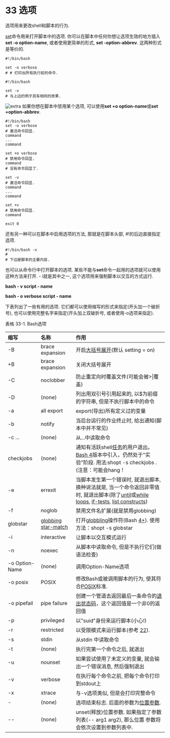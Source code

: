 # 33 选项

选项用来更改shell和脚本的行为.

[set](http://tldp.org/LDP/abs/html/internal.html#SETREF)命令用来打开脚本中的选项. 你可以在脚本中任何你想让选项生效的地方插入**set -o option-name**, 或者使用更简单的形式, **set -option-abbrev**. 这两种形式是等价的.
```
#!/bin/bash

set -o verbose
# # 打印出所有执行前的命令.
```

```
#!/bin/bash

set -v
# 与上边的例子具有相同的效果.
```

![extra](http://tldp.org/LDP/abs/images/note.gif) 如果你想在脚本中禁用某个选项, 可以使用**set +o option-name**或**set +option-abbrev**.

```
#!/bin/bash
set -o verbose
# 激活命令回显.
command
...
command

set +o verbose
# 禁用命令回显.
command
# 没有命令回显了.

set -v
# 激活命令回显.
command
...
command

set +v
# 禁用命令回显.
command

exit 0
```

还有另一种可以在脚本中启用选项的方法, 那就是在脚本头部, #!的后边直接指定选项.
```
#!/bin/bash -x
#
# 下边是脚本的主要内容.
```

也可以从命令行中打开脚本的选项. 某些不能与**set**命令一起用的选项就可以使用这种方法来打开. - i就是其中之一, 这个选项用来强制脚本以交互的方式运行.

**bash - v script - name**

**bash - o verbose script - name**

下表列出了一些有用的选项. 它们都可以使用缩写的形式来指定(开头加一个破折号), 也可以使用完整名字来指定(开头加上双破折号, 或者使用-o选项来指定).

表格 33-1. Bash选项

|缩写 	| 名称  			 |						作用	|
| :------------ | :------------ | :------------ |
|-B  		|brace expansion | 开启[大括号展开]()(默认 setting = on)	|
|+B   		|brace expansion | 关闭大括号展开	|
|-C   		|noclobber 		 |防止重定向时覆盖文件(可能会被>\|覆盖)	|
|-D   		|(none) 		 |列出用双引号引用起来的, 以$为前缀的字符串, 但是不执行脚本中的命令	|
|-a   		|all export		 |export(导出)所有定义过的变量	|
|-b   		|notify		 	 |当后台运行的作业终止时, 给出通知(脚本中并不常见)	|
|-c ...		|(none) 		 |从...中读取命令	|
|checkjobs	|(none) 	 	 |通知有活跃shell[任务](http://tldp.org/LDP/abs/html/x9644.html#JOBSREF)的用户退出。[Bash 4](http://tldp.org/LDP/abs/html/bashver4.html#BASH4REF)版本中引入，仍然处于"实验"阶段. 用法:shopt -s checkjobs .(注意：可能会hang！	|
|-e   		|errexit		 |当脚本发生第一个错误时, 就退出脚本, 换种说法就是, 当一个命令返回非零值时, 就退出脚本(除了[until](http://tldp.org/LDP/abs/html/loops1.html#UNTILLOOPREF)或[while loops](http://tldp.org/LDP/abs/html/loops1.html#WHILELOOPREF), [if-tests](http://tldp.org/LDP/abs/html/testconstructs.html#TESTCONSTRUCTS1), [list constructs](http://tldp.org/LDP/abs/html/list-cons.html#LCONS1))	|
|-f   		|noglob		 	 |禁用文件名扩展(就是禁用globbing)	|
|globstar|[globbing star-match](http://tldp.org/LDP/abs/html/bashver4.html#GLOBSTARREF)|打开[globbling](http://tldp.org/LDP/abs/html/globbingref.html)操作符(Bash [4+](http://tldp.org/LDP/abs/html/bashver4.html#BASH4REF)). 使用方法：shopt -s globstar	|
|-i   		|interactive	 |让脚本以交互模式运行	|
|-n   		|noexec		 	 |从脚本中读取命令, 但是不执行它们(做语法检查)	|
|-o Option-Name |(none) 	 |调用Option-Name选项	|
|-o posix   |POSIX		 	 |修改Bash或被调用脚本的行为, 使其符合[POSIX](http://tldp.org/LDP/abs/html/sha-bang.html#POSIX2REF)标准.	|
|-o pipefail|pipe failure	 |创建一个管道去返回最后一条命令的[退出状态码](http://tldp.org/LDP/abs/html/exit-status.html#EXITSTATUSREF)，这个返回值是一个非0的返回值	|
|-p   		|privileged		 |以"suid"身份来运行脚本(小心!)	|
|-r  		|restricted	 	 |以受限模式来运行脚本(参考 [22](http://tldp.org/LDP/abs/html/restricted-sh.html)).	|
|-s  		|stdin		 	 |从stdin 中读取命令	|
|-t   		|(none)		 	 |执行完第一个命令之后, 就退出	|
|-u   		|nounset		 |如果尝试使用了未定义的变量, 就会输出一个错误消息, 然后强制退出	|
|-v   		|verbose	 	 |在执行每个命令之前, 把每个命令打印到stdout上	|
|-x   		|xtrace		 	 |与-v选项类似, 但是会打印完整命令	|
|-   		|(none)		 	 |选项结束标志. 后面的参数为[位置参数](http://tldp.org/LDP/abs/html/internalvariables.html#POSPARAMREF).	|
|--   		|(none)		 	 |unset(释放)位置参数. 如果指定了参数列表(-- arg1 arg2), 那么位置 参数将会依次设置到参数列表中.	|



